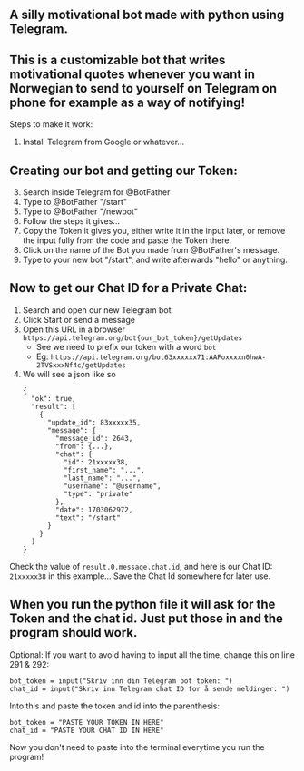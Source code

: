 ## A silly motivational bot made with python using Telegram. 
## This is a customizable bot that writes motivational quotes whenever you want in Norwegian to send to yourself on Telegram on phone for example as a way of notifying!



Steps to make it work:

1. Install Telegram from Google or whatever...

## Creating our bot and getting our Token:
  
3. Search inside Telegram for @BotFather
4. Type to @BotFather "/start"
5. Type to @BotFather "/newbot"
6. Follow the steps it gives...
7. Copy the Token it gives you, either write it in the input later, or remove the input fully from the code and paste the Token there.
8. Click on the name of the Bot you made from @BotFather's message.
9. Type to your new bot "/start", and write afterwards "hello" or anything.


## Now to get our Chat ID for a Private Chat:

1. Search and open our new Telegram bot
1. Click Start or send a message
1. Open this URL in a browser `https://api.telegram.org/bot{our_bot_token}/getUpdates`   
    - See we need to prefix our token with a word `bot`
    - Eg: `https://api.telegram.org/bot63xxxxxx71:AAFoxxxxn0hwA-2TVSxxxNf4c/getUpdates`
1. We will see a json like so
    ```
    {
      "ok": true,
      "result": [
        {
          "update_id": 83xxxxx35,
          "message": {
            "message_id": 2643,
            "from": {...},
            "chat": {
              "id": 21xxxxx38,
              "first_name": "...",
              "last_name": "...",
              "username": "@username",
              "type": "private"
            },
            "date": 1703062972,
            "text": "/start"
          }
        }
      ]
    }
    ```
Check the value of `result.0.message.chat.id`, and here is our Chat ID: `21xxxxx38` in this example...
Save the Chat Id somewhere for later use.
## When you run the python file it will ask for the Token and the chat id. Just put those in and the program should work. 

Optional:
If you want to avoid having to input all the time, change this on line 291 & 292:
```
bot_token = input("Skriv inn din Telegram bot token: ")
chat_id = input("Skriv inn Telegram chat ID for å sende meldinger: ")
```
Into this and paste the token and id into the parenthesis:
```
bot_token = "PASTE YOUR TOKEN IN HERE"
chat_id = "PASTE YOUR CHAT ID IN HERE"
```

Now you don't need to paste into the terminal everytime you run the program!
